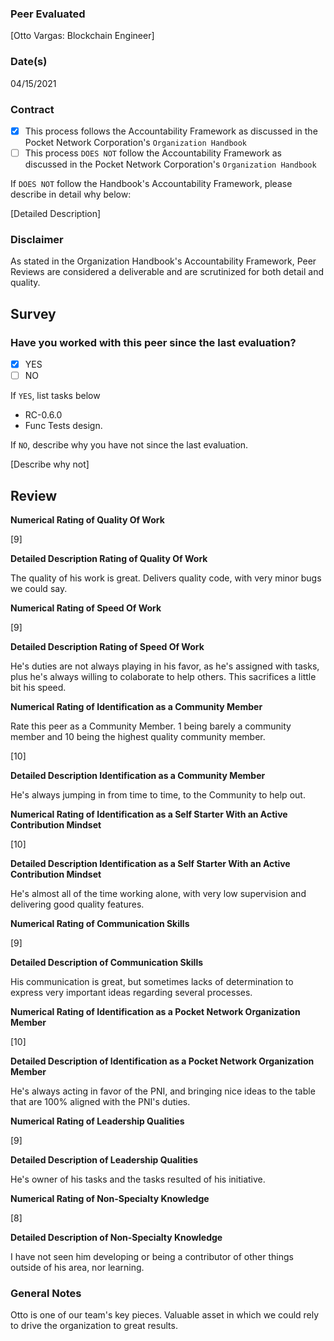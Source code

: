 ### Peer Evaluated
[Otto Vargas: Blockchain Engineer]
### Date(s)
04/15/2021
### Contract
- [x] This process follows the Accountability Framework as discussed in the Pocket Network Corporation's `Organization Handbook`
- [ ] This process `DOES NOT` follow the Accountability Framework as discussed in the Pocket Network Corporation's `Organization Handbook`

If `DOES NOT` follow the Handbook's Accountability Framework, please describe in detail why below:

[Detailed Description]
### Disclaimer
As stated in the Organization Handbook's Accountability Framework, Peer Reviews are considered a deliverable and are scrutinized for both detail and quality.
## Survey
### Have you worked with this peer since the last evaluation?
- [x] YES
- [ ] NO

If `YES`, list tasks below
- RC-0.6.0
- Func Tests design.

If `NO`, describe why you have not since the last evaluation.

[Describe why not]
## Review
**Numerical Rating of Quality Of Work** 

[9]

**Detailed Description Rating of Quality Of Work** 

The quality of his work is great. Delivers quality code, with very minor bugs we could say.

**Numerical Rating of Speed Of Work** 

[9]

**Detailed Description Rating of Speed Of Work** 

He's duties are not always playing in his favor, as he's assigned with tasks, plus he's always willing to colaborate to help others. This sacrifices a little bit his speed.

**Numerical Rating of Identification as a Community Member** 

Rate this peer as a Community Member. 1 being barely a community member and 10 being the highest quality community member.

[10]

**Detailed Description Identification as a Community Member** 

He's always jumping in from time to time, to the Community to help out.

**Numerical Rating of Identification as a Self Starter With an Active Contribution Mindset** 

[10]

**Detailed Description Identification as a Self Starter With an Active Contribution Mindset** 

He's almost all of the time working alone, with very low supervision and delivering good quality features.

**Numerical Rating of Communication Skills** 

[9]

**Detailed Description of Communication Skills** 

His communication is great, but sometimes lacks of determination to express very important ideas regarding several processes.

**Numerical Rating of Identification as a Pocket Network Organization Member** 

[10]

**Detailed Description of Identification as a Pocket Network Organization Member** 

He's always acting in favor of the PNI, and bringing nice ideas to the table that are 100% aligned with the PNI's duties.

**Numerical Rating of Leadership Qualities** 

[9]

**Detailed Description of Leadership Qualities** 

He's owner of his tasks and the tasks resulted of his initiative. 

**Numerical Rating of Non-Specialty Knowledge** 

[8]

**Detailed Description of Non-Specialty Knowledge** 

I have not seen him developing or being a contributor of other things outside of his area, nor learning.

### General Notes
Otto is one of our team's key pieces. Valuable asset in which we could rely to drive the organization to great results.